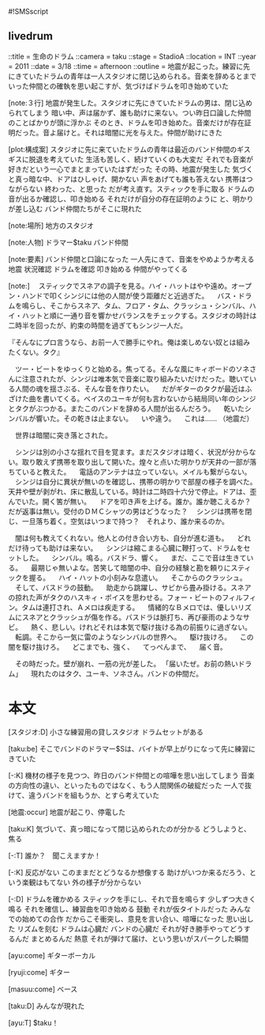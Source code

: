 #!SMSscript

## livedrum

::title = 生命のドラム
::camera = taku
::stage = StadioA
::location = INT
::year = 2011
::date = 3/18
::time = afternoon
::outline = 地震が起こった。練習に先にきていたドラムの青年は一人スタジオに閉じ込められる。音楽を辞めるとまでいった仲間との確執を思い起こすが、気づけばドラムを叩き始めていた

[note:３行]
地震が発生した。スタジオに先にきていたドラムの男は、閉じ込められてしまう
暗い中、声は届かず、誰も助けに来ない。つい昨日口論した仲間のことばかりが頭に浮かぶ
そのとき、ドラムを叩き始めた。音楽だけが存在証明だった。音よ届けと。それは暗闇に光を与えた。仲間が助けにきた

[plot:構成案]
スタジオに先に来ていたドラムの青年は最近のバンド仲間のギスギスに脱退を考えていた
生活も苦しく、続けていくのも大変だ
それでも音楽が好きだという一心でまとまっていたはずだった
その時、地震が発生した
気づくと真っ暗な中、ドアはひしゃげ、開かない
声をあげても誰も答えない
携帯はつながらない
終わった、と思った
だが考え直す。スティックを手に取る
ドラムの音が出るか確認し、叩き始める
それだけが自分の存在証明のように
と、明かりが差し込む
バンド仲間たちがそこに現れた

[note:場所]
地方のスタジオ

[note:人物]
ドラマー$taku
バンド仲間

[note:要素]
バンド仲間と口論になった
一人先にきて、音楽をやめようか考える
地震
状況確認
ドラムを確認
叩き始める
仲間がやってくる

[note:]
　スティックでスネアの調子を見る。ハイ・ハットはやや遠め。オープン・ハンドで叩くシンジには他の人間が使う距離だと近過ぎた。
　バス・ドラムを鳴らし、そこからスネア、タム、フロア・タム、クラッシュ・シンバル、ハイ・ハットと順に一通り音を響かせバランスをチェックする。スタジオの時計は二時半を回ったが、約束の時間を過ぎてもシンジ一人だ。

『そんなにプロ言うなら、お前一人で勝手にやれ。俺は楽しめない奴とは組みたくない。タク』

　ツー・ビートをゆっくりと始める。焦ってる。そんな風にキィボードのソネさんに注意されたが、シンジは唯本気で音楽に取り組みたいだけだった。聴いている人間の魂を揺さぶる、そんな音を作りたい。
　だがギターのタクが最近はふざけた曲を書いてくる。ベイスのユーキが何も言わないから結局同い年のシンジとタクがぶつかる。またこのバンドを辞める人間が出るんだろう。
　乾いたシンバルが響いた。その乾きは止まない。
　いや違う。
　これは……
（地震だ）

　世界は暗闇に突き落とされた。

　シンジは別の小さな揺れで目を覚ます。まだスタジオは暗く、状況が分からない。取り敢えず携帯を取り出して開いた。煌々と点いた明かりが天井の一部が落ちていると教えた。
　電話のアンテナは立っていない。メイルも繋がらない。
　シンジは自分に異状が無いのを確認し、携帯の明かりで部屋の様子を調べた。天井や壁が剥がれ、床に散乱している。時計は二時四十六分で停止。ドアは、歪んでいた。開く筈が無い。
　ドアを叩き声を上げる。誰か。誰か聴こえるか？　だが返事は無い。受付のＤＭＣシャツの男はどうなった？
　シンジは携帯を閉じ、一旦落ち着く。空気はいつまで持つ？　それより、誰か来るのか。

　闇は何も教えてくれない。他人との付き合い方も、自分が進む道も。
　どれだけ待っても助けは来ない。
　シンジは縮こまる心臓に鞭打って、ドラムをセットした。
　シンバル。鳴る。バスドラ、響く。
　まだ、ここで音は生きている。
　最期じゃ無いよな。苦笑して暗闇の中、自分の経験と勘を頼りにスティックを握る。
　ハイ・ハットの小刻みな息遣い。
　そこからのクラッシュ。
　そして、バスドラの鼓動。
　助走から跳躍し、サビから畳み掛ける。スネアの掠れた声がタクのハスキィ・ボイスを思わせる。フォー・ビートのフィルフィン。タムは連打され、Ａメロは疾走する。
　情緒的なＢメロでは、優しいリズムにスネアとクラッシュが傷を作る。バスドラは脈打ち、再び豪雨のようなサビ。
　熱く、悲しい。けれどそれは本気で駆け抜ける為の前振りに過ぎない。
　転調。そこから一気に雷のようなシンバルの世界へ。
　駆け抜けろ。
　この闇を駆け抜けろ。
　どこまでも、強く、
　てっぺんまで、
　届く音。

　その時だった。壁が崩れ、一筋の光が差した。
「届いたぜ。お前の熱いドラム」
　現れたのはタク、ユーキ、ソネさん。バンドの仲間だ。


# 本文

[スタジオ:D]
小さな練習用の貸しスタジオ
ドラムセットがある

[taku:be]
そこでバンドのドラマー$Sは、バイトが早上がりになって先に練習にきていた

[-:K]
機材の様子を見つつ、昨日のバンド仲間との喧嘩を思い出してしまう
音楽の方向性の違い、といったものではなく、もう人間関係の破綻だった
一人で抜けて、違うバンドを組もうか、とすら考えていた

[地震:occur]
地震が起こり、停電した

[taku:K]
気づいて、真っ暗になって閉じ込められたのが分かる
どうしようと、焦る

[-:T]
誰か？　聞こえますか！

[-:K]
反応がない
このままだとどうなるか想像する
助けがいつか来るだろう、という楽観はもてない
外の様子が分からない

[-:D]
ドラムを確かめる
スティックを手にし、それで音を鳴らす
少しずつ大きく
鳴る
それを確信し、練習曲を叩き始める
鼓動
それが仮タイトルだった
みんなでの始めての合作
だからこそ衝突し、意見を言い合い、喧嘩になった
思い出した
リズムを刻む
ドラムは心臓だ
バンドの心臓だ
それが好き勝手やってどうするんだ
まとめるんだ
熱意
それが弾けて届け、という思いがスパークした瞬間

[ayu:come]
ギターボーカル

[ryuji:come]
ギター

[masuu:come]
ベース

[taku:D]
みんなが現れた

[ayu:T]
$taku！

